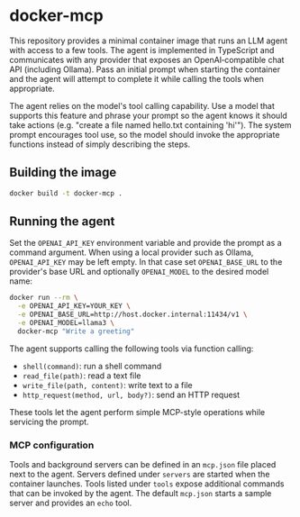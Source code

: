# docker-mcp

This repository provides a minimal container image that runs an LLM agent with access to a few tools. The agent is implemented in TypeScript and communicates with any provider that exposes an OpenAI‑compatible chat API (including Ollama). Pass an initial prompt when starting the container and the agent will attempt to complete it while calling the tools when appropriate.

The agent relies on the model's tool calling capability. Use a model that supports this feature and phrase your prompt so the agent knows it should take actions (e.g. "create a file named hello.txt containing 'hi'"). The system prompt encourages tool use, so the model should invoke the appropriate functions instead of simply describing the steps.

## Building the image

```bash
docker build -t docker-mcp .
```

## Running the agent

Set the `OPENAI_API_KEY` environment variable and provide the prompt as a command argument. When using a local provider such as Ollama, `OPENAI_API_KEY` may be left empty. In that case set `OPENAI_BASE_URL` to the provider's base URL and optionally `OPENAI_MODEL` to the desired model name:

```bash
docker run --rm \
  -e OPENAI_API_KEY=YOUR_KEY \
  -e OPENAI_BASE_URL=http://host.docker.internal:11434/v1 \
  -e OPENAI_MODEL=llama3 \
  docker-mcp "Write a greeting"
```

The agent supports calling the following tools via function calling:

- `shell(command)`: run a shell command
- `read_file(path)`: read a text file
- `write_file(path, content)`: write text to a file
- `http_request(method, url, body?)`: send an HTTP request

These tools let the agent perform simple MCP-style operations while servicing the prompt.

### MCP configuration

Tools and background servers can be defined in an `mcp.json` file placed next to the agent. Servers defined under `servers` are started when the container launches. Tools listed under `tools` expose additional commands that can be invoked by the agent. The default `mcp.json` starts a sample server and provides an `echo` tool.

